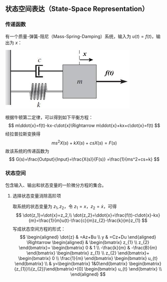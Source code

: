 ## 状态空间表达（State-Space Representation）

### 传递函数

有一个质量-弹簧-阻尼（Mass-Spring-Damping）系统，输入为 $u(t)=f(t)$，输出为 $x$：

![image-20241122002954854](Advanced控制理论.assets/image-20241122002954854.png)

根据牛顿第二定律，可以得到如下平衡方程：
$$
m\ddot{x}=f(t)-kx-c\dot{x}\Rightarrow m\ddot{x}+kx+c\dot{x}=f(t)
$$
经拉普拉斯变换得
$$
ms^{2} X(s)+kX(s)+csX(s) = F(s)
$$
故该系统的传递函数为
$$
G(s)=\frac{Output}{Input}=\frac{X(s)}{F(s)} =\frac{1}{ms^2+cs+k}
$$

### 状态空间

包含输入、输出和状态变量的一阶微分方程的集合。

1. 选择状态变量消除高阶项

   取系统的状态变量为 $z_1,z_2$，令 $z_1=x，z_2=\dot{x}$，可得
   $$
   \dot{z_1}=\dot{x}=z_2,\\
   \dot{z_2}=\ddot{x}=\frac{f(t)-c\dot{x}-kx}{m}=\frac{1}{m}u(t)-\frac{c}{m}z_{2}-\frac{k}{m}z_{1}
   $$
   写成状态空间方程的形式：
   $$
   \begin{aligned}
   \dot{z} & =Az+Bu \\
   y & =Cz+Du
   \end{aligned}
   \Rightarrow
   \begin{aligned}
    & 
   \begin{bmatrix}
   z_{1} \\
   z_{2}
   \end{bmatrix}=
   \begin{bmatrix}
   0 & 1 \\
   -\frac{k}{m} & -\frac{B}{m}
   \end{bmatrix}
   \begin{bmatrix}
   z_{1} \\
   z_{2}
   \end{bmatrix}+
   \begin{bmatrix}
   0 \\
   \frac{1}{m}
   \end{bmatrix}
   \begin{bmatrix}
   u_{t}
   \end{bmatrix} \\
    & y=\begin{bmatrix}
   1&0\end{bmatrix}
   \begin{bmatrix}
   {z_{1}}\\{z_{2}}\end{bmatrix}+[0]
   \begin{bmatrix}
   u_{t}
   \end{bmatrix} \\
   \end{aligned}
   $$
   
